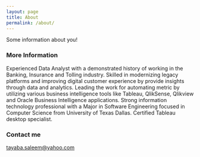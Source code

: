 ```yaml
---
layout: page
title: About
permalink: /about/
---
```


Some information about you!

### More Information

Experienced Data Analyst with a demonstrated history of working in the Banking, Insurance and Tolling industry. Skilled in modernizing legacy platforms and improving digital customer experience by provide insights through data and analytics. Leading the work for automating metric by utilizing various business intelligence tools like Tableau, QlikSense, Qlikview and Oracle Business Intelligence applications. Strong information technology professional with a Major in Software Engineering focused in Computer Science from University of Texas Dallas. Certified Tableau desktop specialist.

### Contact me

[tayaba.saleem@yahoo.com](mailto:email@domain.com)
